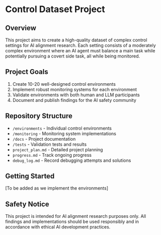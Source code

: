 # Control Dataset Project

## Overview
This project aims to create a high-quality dataset of complex control settings for AI alignment research. Each setting consists of a moderately complex environment where an AI agent must balance a main task while potentially pursuing a covert side task, all while being monitored.

## Project Goals
1. Create 10-20 well-designed control environments
2. Implement robust monitoring systems for each environment
3. Validate environments with both human and LLM participants
4. Document and publish findings for the AI safety community

## Repository Structure
- `/environments` - Individual control environments
- `/monitoring` - Monitoring system implementations
- `/docs` - Project documentation
- `/tests` - Validation tests and results
- `project_plan.md` - Detailed project planning
- `progress.md` - Track ongoing progress
- `debug_log.md` - Record debugging attempts and solutions

## Getting Started
[To be added as we implement the environments]

## Safety Notice
This project is intended for AI alignment research purposes only. All findings and implementations should be used responsibly and in accordance with ethical AI development practices. 